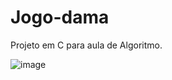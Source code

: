 # Jogo-dama
Projeto em C  para aula de Algoritmo. 


![image](https://user-images.githubusercontent.com/82350885/204680344-b50eb227-c808-4807-94db-5947c39fb94a.png)
